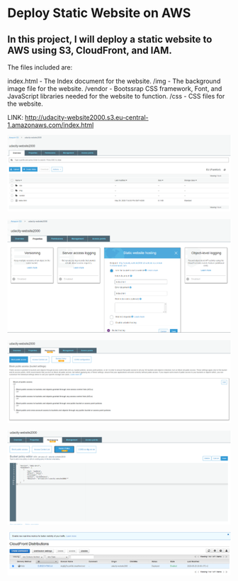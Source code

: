 # Deploy Static Website on AWS

## In this project, I will deploy a static website to AWS using S3, CloudFront, and IAM.

The files included are: 

index.html - The Index document for the website.
/img - The background image file for the website.
/vendor - Bootssrap CSS framework, Font, and JavaScript libraries needed for the website to function.
/css - CSS files for the website.


LINK:
http://udacity-website2000.s3.eu-central-1.amazonaws.com/index.html

![Test Image 1](screenshots/S3-1.png)

![Test Image 1](screenshots/S3-2.png)

![Test Image 1](screenshots/S3-3.png)

![Test Image 1](screenshots/S3-4.png)

![Test Image 1](screenshots/Cloudfront.PNG)
